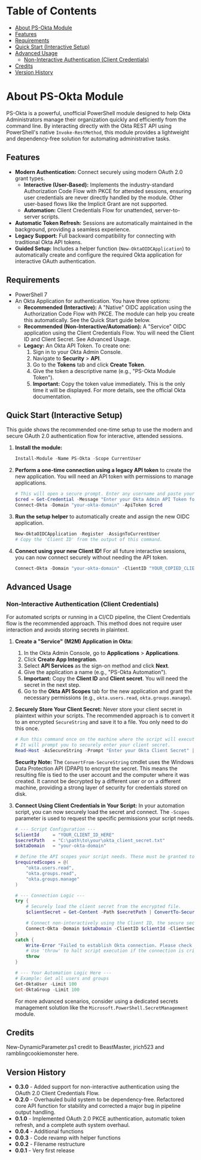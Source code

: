 # Table of Contents <!-- omit in toc -->
- [About PS-Okta Module](#about-ps-okta-module)
- [Features](#features)
- [Requirements](#requirements)
- [Quick Start (Interactive Setup)](#quick-start-interactive-setup)
- [Advanced Usage](#advanced-usage)
  - [Non-Interactive Authentication (Client Credentials)](#non-interactive-authentication-client-credentials)
- [Credits](#credits)
- [Version History](#version-history)

# About PS-Okta Module

PS-Okta is a powerful, unofficial PowerShell module designed to help Okta Administrators manage their organization quickly and efficiently from the command line. By interacting directly with the Okta REST API using PowerShell's native `Invoke-RestMethod`, this module provides a lightweight and dependency-free solution for automating administrative tasks.

## Features

- **Modern Authentication:** Connect securely using modern OAuth 2.0 grant types.
  - **Interactive (User-Based):** Implements the industry-standard Authorization Code Flow with PKCE for attended sessions, ensuring user credentials are never directly handled by the module. Other user-based flows like the Implicit Grant are not supported.
  - **Automation:** Client Credentials Flow for unattended, server-to-server scripts.
- **Automatic Token Refresh:** Sessions are automatically maintained in the background, providing a seamless experience.
- **Legacy Support:** Full backward compatibility for connecting with traditional Okta API tokens.
- **Guided Setup:** Includes a helper function (`New-OktaOIDCApplication`) to automatically create and configure the required Okta application for interactive OAuth authentication.

## Requirements

- PowerShell 7
- An Okta Application for authentication. You have three options:
  - **Recommended (Interactive):** A "Native" OIDC application using the Authorization Code Flow with PKCE. The module can help you create this automatically. See the Quick Start guide below.
  - **Recommended (Non-Interactive/Automation):** A "Service" OIDC application using the Client Credentials Flow. You will need the Client ID and Client Secret. See Advanced Usage.
  - **Legacy:** An Okta API Token. To create one:
    1. Sign in to your Okta Admin Console.
    2. Navigate to **Security** > **API**.
    3. Go to the **Tokens** tab and click **Create Token**.
    4. Give the token a descriptive name (e.g., "PS-Okta Module Token").
    5. **Important:** Copy the token value immediately. This is the only time it will be displayed.
    For more details, see the official Okta documentation.

## Quick Start (Interactive Setup)

This guide shows the recommended one-time setup to use the modern and secure OAuth 2.0 authentication flow for interactive, attended sessions.

1.  **Install the module:**
    ```powershell
    Install-Module -Name PS-Okta -Scope CurrentUser
    ```

2.  **Perform a one-time connection using a legacy API token** to create the new application. You will need an API token with permissions to manage applications.
    ```powershell
    # This will open a secure prompt. Enter any username and paste your Okta API Token into the password field.
    $cred = Get-Credential -Message "Enter your Okta Admin API Token for one-time setup"
    Connect-Okta -Domain "your-okta-domain" -ApiToken $cred
    ```

3.  **Run the setup helper** to automatically create and assign the new OIDC application.
    ```powershell
    New-OktaOIDCApplication -Register -AssignToCurrentUser
    # Copy the 'Client ID' from the output of this command.
    ```

4.  **Connect using your new Client ID!** For all future interactive sessions, you can now connect securely without needing the API token.
    ```powershell
    Connect-Okta -Domain "your-okta-domain" -ClientID "YOUR_COPIED_CLIENT_ID"
    ```

## Advanced Usage

### Non-Interactive Authentication (Client Credentials)

For automated scripts or running in a CI/CD pipeline, the Client Credentials flow is the recommended approach. This method does not require user interaction and avoids storing secrets in plaintext.

1.  **Create a "Service" (M2M) Application in Okta:**
    1.  In the Okta Admin Console, go to **Applications** > **Applications**.
    2.  Click **Create App Integration**.
    3.  Select **API Services** as the sign-on method and click **Next**.
    4.  Give the application a name (e.g., "PS-Okta Automation").
    5.  **Important:** Copy the **Client ID** and **Client secret**. You will need the secret in the next step.
    6.  Go to the **Okta API Scopes** tab for the new application and grant the necessary permissions (e.g., `okta.users.read`, `okta.groups.manage`).

2.  **Securely Store Your Client Secret:**
    Never store your client secret in plaintext within your scripts. The recommended approach is to convert it to an encrypted `SecureString` and save it to a file. You only need to do this once.

    ```powershell
    # Run this command once on the machine where the script will execute.
    # It will prompt you to securely enter your client secret.
    Read-Host -AsSecureString -Prompt "Enter your Okta Client Secret" | ConvertFrom-SecureString | Out-File -FilePath "C:\path\to\your\okta_client_secret.txt"
    ```
    **Security Note:** The `ConvertFrom-SecureString` cmdlet uses the Windows Data Protection API (DPAPI) to encrypt the secret. This means the resulting file is tied to the user account and the computer where it was created. It cannot be decrypted by a different user or on a different machine, providing a strong layer of security for credentials stored on disk.

3.  **Connect Using Client Credentials in Your Script:**
    In your automation script, you can now securely load the secret and connect. The `-Scopes` parameter is used to request the specific permissions your script needs.

    ```powershell
    # --- Script Configuration ---
    $clientId     = "YOUR_CLIENT_ID_HERE"
    $secretPath   = "C:\path\to\your\okta_client_secret.txt"
    $oktaDomain   = "your-okta-domain"
    
    # Define the API scopes your script needs. These must be granted to the application in Okta.
    $requiredScopes = @(
        "okta.users.read",
        "okta.groups.read",
        "okta.groups.manage"
    )

    # --- Connection Logic ---
    try {
        # Securely load the client secret from the encrypted file.
        $clientSecret = Get-Content -Path $secretPath | ConvertTo-SecureString

        # Connect non-interactively using the Client ID, the secure secret, and the required scopes.
        Connect-Okta -Domain $oktaDomain -ClientID $clientId -ClientSecret $clientSecret -Scopes $requiredScopes
    }
    catch {
        Write-Error "Failed to establish Okta connection. Please check configuration and credentials."
        # Use 'throw' to halt script execution if the connection is critical.
        throw
    }

    # --- Your Automation Logic Here ---
    # Example: Get all users and groups
    Get-OktaUser -Limit 100
    Get-OktaGroup -Limit 100
    ```
    For more advanced scenarios, consider using a dedicated secrets management solution like the `Microsoft.PowerShell.SecretManagement` module.

## Credits

New-DynamicParameter.ps1 credit to BeastMaster, jrich523 and ramblingcookiemonster here.

## Version History
* **0.3.0** - Added support for non-interactive authentication using the OAuth 2.0 Client Credentials Flow.
* **0.2.0** - Overhauled build system to be dependency-free. Refactored core API function for stability and corrected a major bug in pipeline output handling.
* **0.1.0** - Implemented OAuth 2.0 PKCE authentication, automatic token refresh, and a complete auth system overhaul.
* **0.0.4** - Additional functions
* **0.0.3** - Code revamp with helper functions
* **0.0.2** - Filename restructure
* **0.0.1** - Very first release
